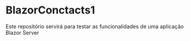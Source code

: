 # BlazorConctacts1
Este repositório servirá para testar as funcionalidades de uma aplicação Blazor Server

